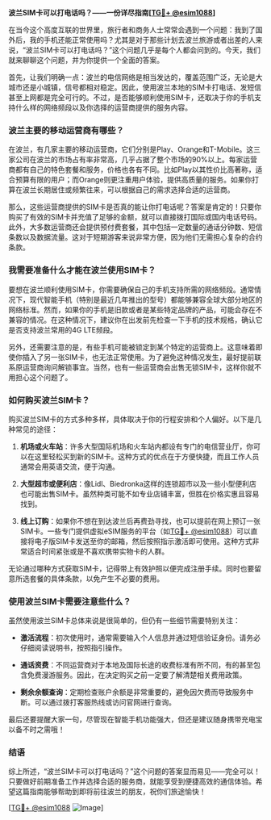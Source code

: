 **波兰SIM卡可以打电话吗？——一份详尽指南[[TG💪+ @esim1088](https://t.me/s/esim1088)]**

在当今这个高度互联的世界里，旅行者和商务人士常常会遇到一个问题：我到了国外后，我的手机还能正常使用吗？尤其是对于那些计划去波兰旅游或者出差的人来说，“波兰SIM卡可以打电话吗？”这个问题几乎是每个人都会问到的。今天，我们就来聊聊这个问题，并为你提供一个全面的答案。

首先，让我们明确一点：波兰的电信网络是相当发达的，覆盖范围广泛，无论是大城市还是小城镇，信号都相对稳定。因此，使用波兰本地的SIM卡打电话、发短信甚至上网都是完全可行的。不过，是否能够顺利使用SIM卡，还取决于你的手机支持什么样的网络频段以及你选择的运营商提供的服务内容。

### 波兰主要的移动运营商有哪些？

在波兰，有几家主要的移动运营商，它们分别是Play、Orange和T-Mobile。这三家公司在波兰的市场占有率非常高，几乎占据了整个市场的90%以上。每家运营商都有自己的特色套餐和服务，价格也各有不同。比如Play以其性价比高著称，适合预算有限的用户；而Orange则更注重用户体验，提供高质量的服务。如果你打算在波兰长期居住或频繁往来，可以根据自己的需求选择合适的运营商。

那么，这些运营商提供的SIM卡是否真的能让你打电话呢？答案是肯定的！只要你购买了有效的SIM卡并充值了足够的金额，就可以直接拨打国际或国内电话号码。此外，大多数运营商还会提供预付费套餐，其中包括一定数量的通话分钟数、短信条数以及数据流量。这对于短期游客来说非常方便，因为他们无需担心复杂的合约条款。

### 我需要准备什么才能在波兰使用SIM卡？

要想在波兰顺利使用SIM卡，你需要确保自己的手机支持所需的网络频段。通常情况下，现代智能手机（特别是最近几年推出的型号）都能够兼容全球大部分地区的网络标准。然而，如果你的手机是旧款或者是某些特定品牌的产品，可能会存在不兼容的情况。在这种情况下，建议你在出发前先检查一下手机的技术规格，确认它是否支持波兰常用的4G LTE频段。

另外，还需要注意的是，有些手机可能被锁定到某个特定的运营商上。这意味着即使你插入了另一张SIM卡，也无法正常使用。为了避免这种情况发生，最好提前联系原运营商询问解锁事宜。当然，也有一些运营商会出售无锁SIM卡，这样你就不用担心这个问题了。

### 如何购买波兰SIM卡？

购买波兰SIM卡的方式多种多样，具体取决于你的行程安排和个人偏好。以下是几种常见的途径：

1. **机场或火车站**：许多大型国际机场和火车站内都设有专门的电信营业厅，你可以在这里轻松买到新的SIM卡。这种方式的优点在于方便快捷，而且工作人员通常会用英语交流，便于沟通。
   
2. **大型超市或便利店**：像Lidl、Biedronka这样的连锁超市以及一些小型便利店也可能出售SIM卡。虽然种类可能不如专业店铺丰富，但胜在价格实惠且容易找到。

3. **线上订购**：如果你不想在到达波兰后再费劲寻找，也可以提前在网上预订一张SIM卡。一些专门提供虚拟eSIM服务的平台（如[TG💪+ @esim1088](https://t.me/s/esim1088)）可以直接将电子版SIM卡发送至你的邮箱，然后按照指示激活即可使用。这种方式非常适合时间紧张或是不喜欢携带实物卡的人群。

无论通过哪种方式获取SIM卡，记得带上有效护照以便完成注册手续。同时也要留意所选套餐的具体条款，以免产生不必要的费用。

### 使用波兰SIM卡需要注意些什么？

虽然使用波兰SIM卡总体来说是很简单的，但仍有一些细节需要特别关注：

- **激活流程**：初次使用时，通常需要输入个人信息并通过短信验证身份。请务必仔细阅读说明书，按照指引操作。
  
- **通话资费**：不同运营商对于本地及国际长途的收费标准有所不同，有的甚至包含免费漫游服务。因此，在决定购买之前一定要了解清楚相关费用政策。

- **剩余余额查询**：定期检查账户余额是非常重要的，避免因欠费而导致服务中断。可以通过拨打客服热线或访问官网进行查询。

最后还要提醒大家一句，尽管现在智能手机功能强大，但还是建议随身携带充电宝以备不时之需哦！

### 结语

综上所述，“波兰SIM卡可以打电话吗？”这个问题的答案显而易见——完全可以！只要做好前期准备工作并选择合适的服务商，就能享受到便捷高效的通信体验。希望这篇指南能够帮助到即将前往波兰的朋友，祝你们旅途愉快！

[[TG💪+ @esim1088](https://t.me/s/esim1088) ![Image](https://i.postimg.cc/4NQfJmqS/Snipaste-2025-05-13-00-14-12.png)]
